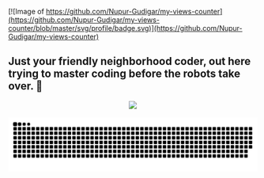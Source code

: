 [![Image of https://github.com/Nupur-Gudigar/my-views-counter](https://github.com/Nupur-Gudigar/my-views-counter/blob/master/svg/profile/badge.svg)](https://github.com/Nupur-Gudigar/my-views-counter)

<h2>Just your friendly neighborhood coder, out here trying to master coding before the robots take over. 👋</h2> 

<p align = "center">
<img src = "https://media3.giphy.com/media/v1.Y2lkPTc5MGI3NjExcDBjYmgweHBzcTFzd2R1eG16OGptd3JzaTdwcTVtaDlmcjdpenlwZSZlcD12MV9pbnRlcm5hbF9naWZfYnlfaWQmY3Q9Zw/QMHoU66sBXqqLqYvGO/giphy.gif">
</p>


![snake gif](https://github.com/Nupur-Gudigar/Nupur-Gudigar/blob/output/github-snake-dark.svg)

 

<!--
**Nupur-Gudigar/Nupur-Gudigar** is a ✨ _special_ ✨ repository because its `README.md` (this file) appears on your GitHub profile.
![hmusicruof4-rowley (1)](https://github.com/user-attachments/assets/b952cdd1-e1a4-45a3-a6a1-ecb7c7ce1394)
Here are some ideas to get you started:
![chromedino](https://github.com/user-attachments/assets/7620c747-753f-4d12-939d-37e4a5b5d9b6)
- 🔭 I’m currently working on ...
- 🌱 I’m currently learning ...
- 👯 I’m looking to collaborate on ...
- 🤔 I’m looking for help with ...
- 💬 Ask me about ...
- 📫 How to reach me: ...
- 😄 Pronouns: ...
- ⚡ Fun fact: ...
 ![@novana #30NitesOfCode](https://www.codedex.io/api/petStatus?user=novana)
-->

